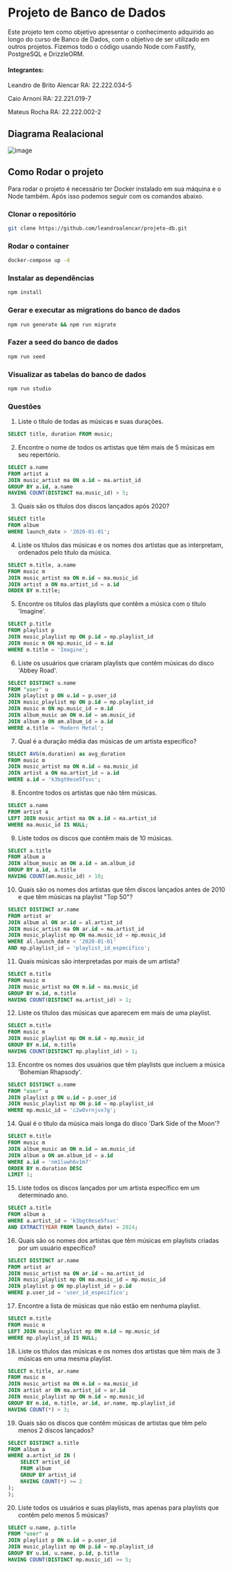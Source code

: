 # Projeto de Banco de Dados

Este projeto tem como objetivo apresentar o conhecimento adquirido ao longo do curso de Banco de Dados, com o objetivo de ser utilizado em outros projetos.
Fizemos todo o código usando Node com Fastify, PostgreSQL e DrizzleORM.

#### Integrantes:

Leandro de Brito Alencar RA: 22.222.034-5

Caio Arnoni RA: 22.221.019-7

Mateus Rocha RA: 22.222.002-2

## Diagrama Realacional

![image](https://github.com/user-attachments/assets/15f1ea84-f1b8-4827-9440-9ac481dd8e20)

## Como Rodar o projeto

Para rodar o projeto é necessário ter Docker instalado em sua máquina e o Node também. Após isso podemos seguir com os comandos abaixo.

### Clonar o repositório

```bash
git clone https://github.com/leandroalencar/projeto-db.git
```

### Rodar o container

```bash
docker-compose up -d
```

### Instalar as dependências

```bash
npm install
```

### Gerar e executar as migrations do banco de dados
```bash
npm run generate && npm run migrate
```

### Fazer a seed do banco de dados

```bash
npm run seed
```

### Visualizar as tabelas do banco de dados

```bash
npm run studio
```

### Questões

1. Liste o título de todas as músicas e suas durações.

```sql
SELECT title, duration FROM music;
```

2. Encontre o nome de todos os artistas que têm mais de 5 músicas em seu repertório.

```sql
SELECT a.name
FROM artist a
JOIN music_artist ma ON a.id = ma.artist_id
GROUP BY a.id, a.name
HAVING COUNT(DISTINCT ma.music_id) > 5;
```

3. Quais são os títulos dos discos lançados após 2020?

```sql
SELECT title
FROM album
WHERE launch_date > '2020-01-01';
```

4. Liste os títulos das músicas e os nomes dos artistas que as interpretam, ordenados pelo título da música.

```sql
SELECT m.title, a.name
FROM music m
JOIN music_artist ma ON m.id = ma.music_id
JOIN artist a ON ma.artist_id = a.id
ORDER BY m.title;
```

5. Encontre os títulos das playlists que contêm a música com o título 'Imagine'.

```sql
SELECT p.title
FROM playlist p
JOIN music_playlist mp ON p.id = mp.playlist_id
JOIN music m ON mp.music_id = m.id
WHERE m.title = 'Imagine';
```

6. Liste os usuários que criaram playlists que contêm músicas do disco 'Abbey Road'.

```sql
SELECT DISTINCT u.name
FROM "user" u
JOIN playlist p ON u.id = p.user_id
JOIN music_playlist mp ON p.id = mp.playlist_id
JOIN music m ON mp.music_id = m.id
JOIN album_music am ON m.id = am.music_id
JOIN album a ON am.album_id = a.id
WHERE a.title = 'Modern Metal';
```

7. Qual é a duração média das músicas de um artista específico?

```sql
SELECT AVG(m.duration) as avg_duration
FROM music m
JOIN music_artist ma ON m.id = ma.music_id
JOIN artist a ON ma.artist_id = a.id
WHERE a.id = 'k3bgt0ese5fsvc';
```

8. Encontre todos os artistas que não têm músicas.

```sql
SELECT a.name
FROM artist a
LEFT JOIN music_artist ma ON a.id = ma.artist_id
WHERE ma.music_id IS NULL;
```

9. Liste todos os discos que contêm mais de 10 músicas.

```sql
SELECT a.title
FROM album a
JOIN album_music am ON a.id = am.album_id
GROUP BY a.id, a.title
HAVING COUNT(am.music_id) > 10;
```

10. Quais são os nomes dos artistas que têm discos lançados antes de 2010 e que têm músicas na playlist "Top 50"?

```sql
SELECT DISTINCT ar.name
FROM artist ar
JOIN album al ON ar.id = al.artist_id
JOIN music_artist ma ON ar.id = ma.artist_id
JOIN music_playlist mp ON ma.music_id = mp.music_id
WHERE al.launch_date < '2020-01-01'
AND mp.playlist_id = 'playlist_id_específico';
```

11. Quais músicas são interpretadas por mais de um artista?

```sql
SELECT m.title
FROM music m
JOIN music_artist ma ON m.id = ma.music_id
GROUP BY m.id, m.title
HAVING COUNT(DISTINCT ma.artist_id) > 1;
```

12. Liste os títulos das músicas que aparecem em mais de uma playlist.

```sql
SELECT m.title
FROM music m
JOIN music_playlist mp ON m.id = mp.music_id
GROUP BY m.id, m.title
HAVING COUNT(DISTINCT mp.playlist_id) > 1;
```

13. Encontre os nomes dos usuários que têm playlists que incluem a música 'Bohemian Rhapsody'.

```sql
SELECT DISTINCT u.name
FROM "user" u
JOIN playlist p ON u.id = p.user_id
JOIN music_playlist mp ON p.id = mp.playlist_id
WHERE mp.music_id = 'c2w0vrnjvx7g';
```

14. Qual é o título da música mais longa do disco 'Dark Side of the Moon'?

```sql
SELECT m.title
FROM music m
JOIN album_music am ON m.id = am.music_id
JOIN album a ON am.album_id = a.id
WHERE a.id = 'nm1luwh6v1m7'
ORDER BY m.duration DESC
LIMIT 1;
```

15. Liste todos os discos lançados por um artista específico em um determinado ano.

```sql
SELECT a.title
FROM album a
WHERE a.artist_id = 'k3bgt0ese5fsvc'
AND EXTRACT(YEAR FROM launch_date) = 2024;
```

16. Quais são os nomes dos artistas que têm músicas em playlists criadas por um usuário específico?

```sql
SELECT DISTINCT ar.name
FROM artist ar
JOIN music_artist ma ON ar.id = ma.artist_id
JOIN music_playlist mp ON ma.music_id = mp.music_id
JOIN playlist p ON mp.playlist_id = p.id
WHERE p.user_id = 'user_id_específico';
```

17. Encontre a lista de músicas que não estão em nenhuma playlist.

```sql
SELECT m.title
FROM music m
LEFT JOIN music_playlist mp ON m.id = mp.music_id
WHERE mp.playlist_id IS NULL;
```

18. Liste os títulos das músicas e os nomes dos artistas que têm mais de 3 músicas em uma mesma playlist.

```sql
SELECT m.title, ar.name
FROM music m
JOIN music_artist ma ON m.id = ma.music_id
JOIN artist ar ON ma.artist_id = ar.id
JOIN music_playlist mp ON m.id = mp.music_id
GROUP BY m.id, m.title, ar.id, ar.name, mp.playlist_id
HAVING COUNT(*) > 3;
```

19. Quais são os discos que contêm músicas de artistas que têm pelo menos 2 discos lançados?

```sql
SELECT DISTINCT a.title
FROM album a
WHERE a.artist_id IN (
    SELECT artist_id
    FROM album
    GROUP BY artist_id
    HAVING COUNT(*) >= 2
);
);
```

20. Liste todos os usuários e suas playlists, mas apenas para playlists que contêm pelo menos 5 músicas?

```sql
SELECT u.name, p.title
FROM "user" u
JOIN playlist p ON u.id = p.user_id
JOIN music_playlist mp ON p.id = mp.playlist_id
GROUP BY u.id, u.name, p.id, p.title
HAVING COUNT(DISTINCT mp.music_id) >= 5;
```
